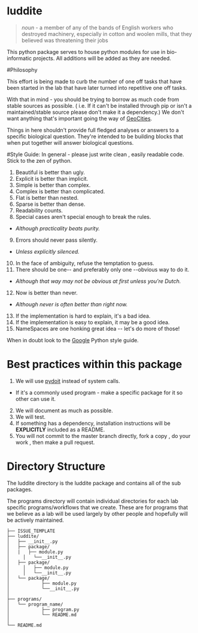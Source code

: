 # luddite

> *noun* - a member of any of the bands of English workers who destroyed machinery, especially in cotton and woolen mills, that they believed was threatening their jobs 

This python package serves to house python modules for use in bio-informatic projects. All additions will be added as they are needed. 

#Philosophy

This effort is being made to curb the number of one off tasks that have been started in the lab that have later turned into repetitive one off tasks. 

With that in mind - you should be trying to borrow as much code from stable sources as possible. ( i.e. If it can't be installed through pip or isn't a maintained/stable source please don't make it a dependency.) We don't want anything that's important going the way of [GeoCities](https://en.wikipedia.org/wiki/Yahoo!_GeoCities). 

Things in here shouldn't provide full fledged analyses or answers to a specific biological question. They're intended to be building blocks that when put together will answer biological questions. 

#Style Guide: 
In general - please just write clean , easily readable code. Stick to the zen of python. 

1. Beautiful is better than ugly.
2. Explicit is better than implicit.
3. Simple is better than complex.
4. Complex is better than complicated.
5. Flat is better than nested.
6. Sparse is better than dense.
7. Readability counts.
8. Special cases aren't special enough to break the rules.
  * _Although practicality beats purity._
9. Errors should never pass silently.
  * _Unless explicitly silenced._
10. In the face of ambiguity, refuse the temptation to guess.
11. There should be one-- and preferably only one --obvious way to do it.
  * _Although that way may not be obvious at first unless you're Dutch._
12. Now is better than never.
  * _Although never is often better than right now._
13. If the implementation is hard to explain, it's a bad idea.
14. If the implementation is easy to explain, it may be a good idea.
15. NameSpaces are one honking great idea -- let's do more of those!

When in doubt look to the [Google](https://google.github.io/styleguide/pyguide.html) Python style guide.

# Best practices within this package

1. We will use [pydoit](http://pydoit.org/) instead of system calls. 
  * If it's a commonly used program - make a specific package for it so other can use it.
2. We will document as much as possible.
3. We will test.
4. If something has a dependency, installation instructions will be __EXPLICITLY__ included as a README.
5. You will not commit to the master branch directly, fork a copy , do your work , then make a pull request.

# Directory Structure

The luddite directory is the luddite package and contains all of the sub packages.

The programs directory will contain individual directories for each lab specific programs/workflows that we create. These are for programs that we believe as a lab will be used largely by other people and hopefully will be actively maintained. 

```
├── ISSUE_TEMPLATE
├── luddite/
│   ├── __init__.py
│   ├── package/
│   |   ├── module.py
│	  │	  └──__init__.py
│   ├── package/
│	  │	  ├── module.py
│	  │	  └──__init__.py
│   └── package/
│		     ├── module.py
│		     └──__init__.py
│
├── programs/
│   └── program_name/
│		     ├── program.py
│		     └── README.md
│
└── README.md

```
